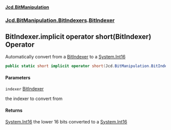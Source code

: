 #### [Jcd.BitManipulation](index.md 'index')

### [Jcd.BitManipulation.BitIndexers](Jcd.BitManipulation.BitIndexers.md 'Jcd.BitManipulation.BitIndexers').[BitIndexer](Jcd.BitManipulation.BitIndexers.BitIndexer.md 'Jcd.BitManipulation.BitIndexers.BitIndexer')

## BitIndexer.implicit operator short(BitIndexer) Operator

Automatically convert from
a [BitIndexer](Jcd.BitManipulation.BitIndexers.BitIndexer.md 'Jcd.BitManipulation.BitIndexers.BitIndexer') to
a [System.Int16](https://docs.microsoft.com/en-us/dotnet/api/System.Int16 'System.Int16')

```csharp
public static short implicit operator short(Jcd.BitManipulation.BitIndexers.BitIndexer indexer);
```

#### Parameters

<a name='Jcd.BitManipulation.BitIndexers.BitIndexer.op_Implicitshort(Jcd.BitManipulation.BitIndexers.BitIndexer).indexer'></a>

`indexer` [BitIndexer](Jcd.BitManipulation.BitIndexers.BitIndexer.md 'Jcd.BitManipulation.BitIndexers.BitIndexer')

the indexer to convert from

#### Returns

[System.Int16](https://docs.microsoft.com/en-us/dotnet/api/System.Int16 'System.Int16')
the lower 16 bits converted to a [System.Int16](https://docs.microsoft.com/en-us/dotnet/api/System.Int16 'System.Int16')